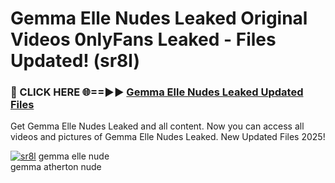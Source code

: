 # Gemma Elle Nudes Leaked Original Videos 0nlyFans Leaked - Files Updated! (sr8l)

<h3>🔴 CLICK HERE 🌐==►► <a href="https://tinyurl.com/yc6ubb5a" rel="nofollow">Gemma Elle Nudes Leaked Updated Files</a></h3>

Get Gemma Elle Nudes Leaked and all content. Now you can access all videos and pictures of Gemma Elle Nudes Leaked. New Updated Files 2025!

[![sr8l](https://i.imgur.com/7eu0CRL.gif)](https://tinyurl.com/yc6ubb5a)
gemma elle nude<br>
gemma atherton nude